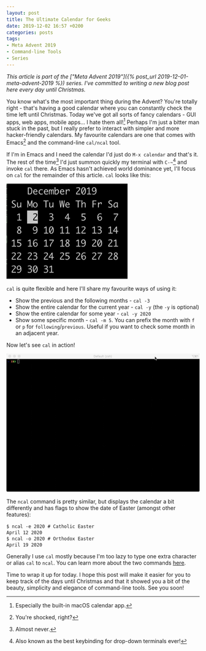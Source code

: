 ```yaml
---
layout: post
title: The Ultimate Calendar for Geeks
date: 2019-12-02 16:57 +0200
categories: posts
tags:
- Meta Advent 2019
- Command-line Tools
- Series
---
```


*This article is part of the ["Meta Advent 2019"]({% post_url 2019-12-01-meta-advent-2019 %}) series. I've committed to writing
a new blog post here every day until Christmas.*

You know what's the most important thing during the Advent? You're totally right - that's having
a good calendar where you can constantly check the time left until Christmas.
Today we've got all sorts of fancy calendars - GUI apps, web apps, mobile apps... I hate them all![^1]
Perhaps I'm just a bitter man stuck in the past, but I really prefer to interact with
simpler and more hacker-friendly calendars. My favourite calendars are one that comes with Emacs[^2] and
the command-line `cal/ncal` tool.

<!--more-->

If I'm in Emacs and I need the calendar I'd just do `M-x calendar` and that's it.
The rest of the time[^3] I'd just summon quickly my terminal with `C-~`[^4] and invoke `cal` there.
As Emacs hasn't achieved world dominance yet, I'll focus on `cal` for the remainder of this article.
`cal` looks like this:

![cal.png](/assets/images/cal.png)

`cal` is quite flexible and here I'll share my favourite ways of using it:

* Show the previous and the following months - `cal -3`
* Show the entire calendar for the current year - `cal -y` (the `-y` is optional)
* Show the entire calendar for some year - `cal -y 2020`
* Show some specific month - `cal -m 5`. You can prefix the month with `f` or `p` for `following`/`previous`. Useful if you
want to check some month in an adjacent year.

Now let's see `cal` in action!

![cal_demo.gif](/assets/images/cal_demo.gif)

The `ncal` command is pretty similar, but displays the calendar a bit differently and has flags to show
the date of Easter (amongst other features):

``` shellsession
$ ncal -e 2020 # Catholic Easter
April 12 2020
$ ncal -o 2020 # Orthodox Easter
April 19 2020
```

Generally I use `cal` mostly because I'm too lazy to type one extra character or alias `cal` to `ncal`.
You can learn more about the two commands [here](https://www.howtoforge.com/linux-cal-ncal-command/).

Time to wrap it up for today. I hope this post will make it easier for you to
keep track of the days until Christmas and that it showed you a bit of the
beauty, simplicity and elegance of command-line tools. See you soon!

[^1]: Especially the built-in macOS calendar app.
[^2]: You're shocked, right?
[^3]: Almost never.
[^4]: Also known as the best keybinding for drop-down terminals ever!
